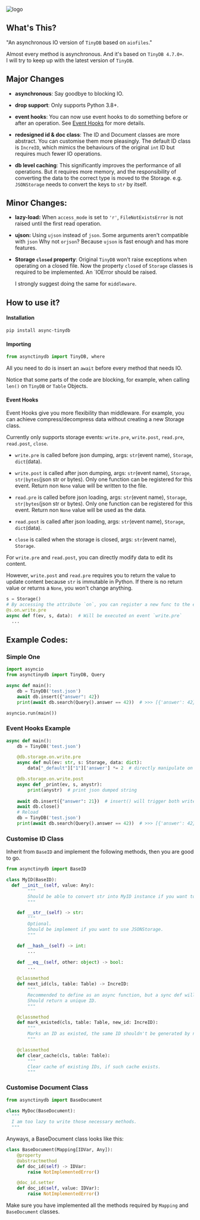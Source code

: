 ![logo](https://raw.githubusercontent.com/msiemens/tinydb/master/artwork/logo.png)

## What's This?

"An asynchronous IO version of `TinyDB` based on `aiofiles`."

Almost every method is asynchronous. And it's based on `TinyDB 4.7.0+`.  
I will try to keep up with the latest version of `TinyDB`.

## Major Changes
* **asynchronous**: Say goodbye to blocking IO.
  
* **drop support**: Only supports Python 3.8+.
  
* **event hooks**: You can now use event hooks to do something before or after an operation. See [Event Hooks](#event-hooks) for more details.
  
* **redesigned id & doc class**: The ID and Document classes are more abstract. You can customise them more pleasingly.
  The default ID class is `IncreID`, which mimics the behaviours of the original `int` ID but requires much fewer IO operations.

* **db level caching**: This significantly improves the performance of all operations. But it requires more memory, and the responsibility of converting the data to the correct type is moved to the Storage. e.g. `JSONStorage` needs to convert the keys to `str` by itself.

## Minor Changes:

* **lazy-load:** When `access_mode` is set to `'r'`, `FileNotExistsError` is not raised until the first read operation.

* **ujson:** Using `ujson` instead of `json`. Some arguments aren't compatible with `json`
  Why not `orjson`? Because `ujson` is fast enough and has more features.
  
* **Storage `closed` property**: Original `TinyDB` won't raise exceptions when operating on a closed file. Now the property `closed` of `Storage` classes is required to be implemented. An `IOError should be raised.
  
  I strongly suggest doing the same for `middleware`.

## How to use it?

#### Installation

```Bash
pip install async-tinydb
```

#### Importing
```Python
from asynctinydb import TinyDB, where
```


All you need to do is insert an `await` before every method that needs IO.

Notice that some parts of the code are blocking, for example, when calling `len()` on `TinyDB` or `Table` Objects.

#### Event Hooks
Event Hooks give you more flexibility than middleware.
For example, you can achieve compress/decompress data without creating a new Storage class.

Currently only supports storage events: `write.pre`, `write.post`, `read.pre`, `read.post`, `close`.

* `write.pre` is called before json dumping, args: `str`(event name), `Storage`, `dict`(data).

* `write.post` is called after json dumping, args: `str`(event name), `Storage`, `str|bytes`(json str or bytes).
  Only one function can be registered for this event. Return non `None` value will be written to the file.

* `read.pre` is called before json loading, args: `str`(event name), `Storage`, `str|bytes`(json str or bytes).
  Only one function can be registered for this event. Return non `None` value will be used as the data.

* `read.post` is called after json loading, args: `str`(event name), `Storage`, `dict`(data).

* `close` is called when the storage is closed, args: `str`(event name), `Storage`.

For `write.pre` and `read.post`, you can directly modify data to edit its content.

However, `write.post` and `read.pre` requires you to return the value to update content because `str` is immutable in Python. If there is no return value or returns a `None`, you won't change anything.

```Python
s = Storage()
# By accessing the attribute `on`, you can register a new func to the event
@s.on.write.pre
async def f(ev, s, data):  # Will be executed on event `write.pre`
  ...
```



## Example Codes:

### Simple One

```Python
import asyncio
from asynctinydb import TinyDB, Query

async def main():
    db = TinyDB('test.json')
    await db.insert({"answer": 42})
    print(await db.search(Query().answer == 42))  # >>> [{'answer': 42}] 

asyncio.run(main())
```
### Event Hooks Example

```Python
async def main():
    db = TinyDB('test.json')

    @db.storage.on.write.pre
    async def mul(ev: str, s: Storage, data: dict):
        data["_default"]["1"]['answer'] *= 2  # directly manipulate on data

    @db.storage.on.write.post
    async def _print(ev, s, anystr):
      	print(anystr)  # print json dumped string
 
    await db.insert({"answer": 21})  # insert() will trigger both write events
    await db.close()
    # Reload
    db = TinyDB('test.json')
    print(await db.search(Query().answer == 42))  # >>> [{'answer': 42}] 
```

### Customise ID Class

Inherit from `BaseID` and implement the following methods, then you are good to go.

```Python
from asynctinydb import BaseID

class MyID(BaseID):
  def __init__(self, value: Any):
        """
        Should be able to convert str into MyID instance if you want to use JSONStorage.
        """

    def __str__(self) -> str:
        """
        Optional.
        Should be implement if you want to use JSONStorage.
        """

    def __hash__(self) -> int:
        ...

    def __eq__(self, other: object) -> bool:
        ...

    @classmethod
    def next_id(cls, table: Table) -> IncreID:
        """
        Recommended to define as an async function, but a sync def will do.
        Should return a unique ID.
        """

    @classmethod
    def mark_existed(cls, table: Table, new_id: IncreID):
        """
        Marks an ID as existed, the same ID shouldn't be generated by next_id again.
        """

    @classmethod
    def clear_cache(cls, table: Table):
        """
        Clear cache of existing IDs, if such cache exists.
        """
```

### Customise Document Class

```Python
from asynctinydb import BaseDocument

class MyDoc(BaseDocument):
  """
  I am too lazy to write those necessary methods.
  """
```

Anyways, a BaseDocument class looks like this:

```Python
class BaseDocument(Mapping[IDVar, Any]):
    @property
    @abstractmethod
    def doc_id(self) -> IDVar:
        raise NotImplementedError()

    @doc_id.setter
    def doc_id(self, value: IDVar):
        raise NotImplementedError()
```

Make sure you have implemented all the methods required by `Mapping` and `BaseDocument` classes.
